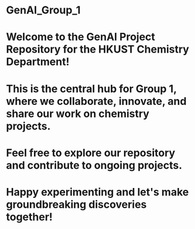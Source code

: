 # GenAI_Group_1
# Welcome to the GenAI Project Repository for the HKUST Chemistry Department! 
# This is the central hub for Group 1, where we collaborate, innovate, and share our work on chemistry projects. 
# Feel free to explore our repository and contribute to ongoing projects.  
# Happy experimenting and let's make groundbreaking discoveries together!
